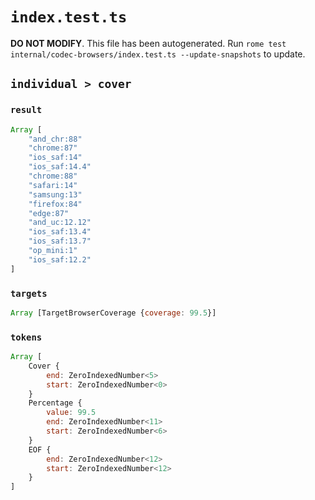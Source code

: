 # `index.test.ts`

**DO NOT MODIFY**. This file has been autogenerated. Run `rome test internal/codec-browsers/index.test.ts --update-snapshots` to update.

## `individual > cover`

### `result`

```javascript
Array [
	"and_chr:88"
	"chrome:87"
	"ios_saf:14"
	"ios_saf:14.4"
	"chrome:88"
	"safari:14"
	"samsung:13"
	"firefox:84"
	"edge:87"
	"and_uc:12.12"
	"ios_saf:13.4"
	"ios_saf:13.7"
	"op_mini:1"
	"ios_saf:12.2"
]
```

### `targets`

```javascript
Array [TargetBrowserCoverage {coverage: 99.5}]
```

### `tokens`

```javascript
Array [
	Cover {
		end: ZeroIndexedNumber<5>
		start: ZeroIndexedNumber<0>
	}
	Percentage {
		value: 99.5
		end: ZeroIndexedNumber<11>
		start: ZeroIndexedNumber<6>
	}
	EOF {
		end: ZeroIndexedNumber<12>
		start: ZeroIndexedNumber<12>
	}
]
```
